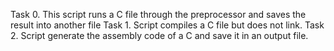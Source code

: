 Task 0. This script runs a C file through the preprocessor and saves the result into another file
Task 1. Script compiles a C file but does not link.
Task 2. Script generate the assembly code of a C and save it in an output file.
